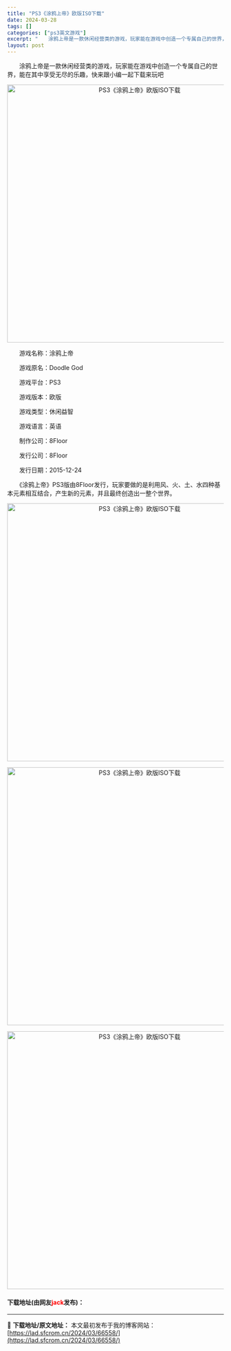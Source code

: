 ```yaml
---
title: "PS3《涂鸦上帝》欧版ISO下载"
date: 2024-03-28
tags: []
categories: ["ps3英文游戏"]
excerpt: "　　涂鸦上帝是一款休闲经营类的游戏，玩家能在游戏中创造一个专属自己的世界，能在其中享受无尽的乐趣，快来跟小编一起下载来玩吧 　　游戏名称：涂鸦上帝 　　游戏原名：Doodle God 　　游戏平台：PS3 　　游戏版本：欧版 　　游戏类型：休闲益智 　　游戏语言：英语 　　制作公司：8Floor 　&hellip;"
layout: post
---
```


 <p>　　涂鸦上帝是一款休闲经营类的游戏，玩家能在游戏中创造一个专属自己的世界，能在其中享受无尽的乐趣，快来跟小编一起下载来玩吧</p> <p align="center"><img align="" border="0" src="https://lad.sfcrom.cn/wp-content/uploads/2024/03/20240328_660516eb5248a.webp" width="600" alt="PS3《涂鸦上帝》欧版ISO下载" /></p> <p>　　游戏名称：涂鸦上帝</p> <p>　　游戏原名：Doodle God</p> <p>　　游戏平台：PS3</p> <p>　　游戏版本：欧版</p> <p>　　游戏类型：休闲益智</p> <p>　　游戏语言：英语</p> <p>　　制作公司：8Floor</p> <p>　　发行公司：8Floor</p> <p>　　发行日期：2015-12-24</p> <p>　　《涂鸦上帝》PS3版由8Floor发行，玩家要做的是利用风、火、土、水四种基本元素相互结合，产生新的元素，并且最终创造出一整个世界。</p> <p align="center"><img align="" border="0" src="https://lad.sfcrom.cn/wp-content/uploads/2024/03/20240328_660516ebb0d70.webp" width="600" alt="PS3《涂鸦上帝》欧版ISO下载" /></p> <p align="center"><img align="" border="0" src="https://lad.sfcrom.cn/wp-content/uploads/2024/03/20240328_660516ec418ee.webp" width="600" alt="PS3《涂鸦上帝》欧版ISO下载" /></p> <p align="center"><img align="" border="0" src="https://lad.sfcrom.cn/wp-content/uploads/2024/03/20240328_660516ec9ac15.webp" width="600" alt="PS3《涂鸦上帝》欧版ISO下载" /></p> <p><h4>下载地址(由网友<font color="red">jack</font>发布)：</h4></p> 

---
📖 **下载地址/原文地址：** 本文最初发布于我的博客网站：[https://lad.sfcrom.cn/2024/03/66558/](https://lad.sfcrom.cn/2024/03/66558/)
